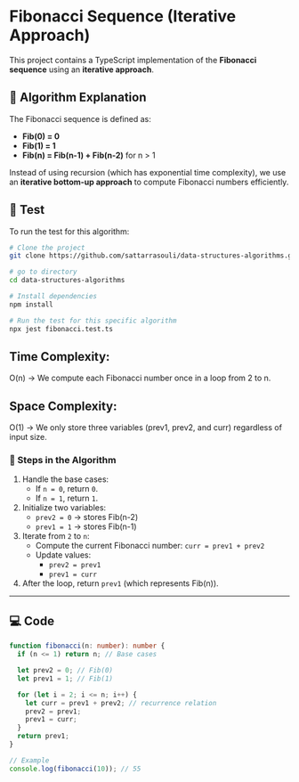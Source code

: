 # Fibonacci Sequence (Iterative Approach)

This project contains a TypeScript implementation of the **Fibonacci sequence** using an **iterative approach**.

## 📌 Algorithm Explanation

The Fibonacci sequence is defined as:

- **Fib(0) = 0**
- **Fib(1) = 1**
- **Fib(n) = Fib(n-1) + Fib(n-2)** for n > 1

Instead of using recursion (which has exponential time complexity), we use an **iterative bottom-up approach** to compute Fibonacci numbers efficiently.


## 🧪 Test

To run the test for this algorithm:

```bash
# Clone the project
git clone https://github.com/sattarrasouli/data-structures-algorithms.git

# go to directory
cd data-structures-algorithms

# Install dependencies
npm install

# Run the test for this specific algorithm
npx jest fibonacci.test.ts

```

## Time Complexity:

O(n) → We compute each Fibonacci number once in a loop from 2 to n.

## Space Complexity:

O(1) → We only store three variables (prev1, prev2, and curr) regardless of input size.

### 🔹 Steps in the Algorithm
1. Handle the base cases:  
   - If `n = 0`, return `0`.  
   - If `n = 1`, return `1`.
2. Initialize two variables:
   - `prev2 = 0` → stores Fib(n-2)  
   - `prev1 = 1` → stores Fib(n-1)  
3. Iterate from `2` to `n`:  
   - Compute the current Fibonacci number: `curr = prev1 + prev2`
   - Update values:
     - `prev2 = prev1`
     - `prev1 = curr`
4. After the loop, return `prev1` (which represents Fib(n)).

---

## 💻 Code

```ts
function fibonacci(n: number): number {
  if (n <= 1) return n; // Base cases

  let prev2 = 0; // Fib(0)
  let prev1 = 1; // Fib(1)

  for (let i = 2; i <= n; i++) {
    let curr = prev1 + prev2; // recurrence relation
    prev2 = prev1;
    prev1 = curr;
  }
  return prev1;
}

// Example
console.log(fibonacci(10)); // 55
